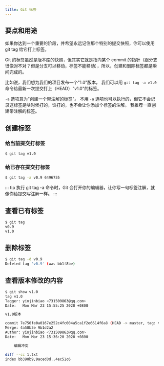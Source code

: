 ```yaml
---
title: Git 标签
---
```


## 要点和用途
如果你达到一个重要的阶段，并希望永远记住那个特别的提交快照，你可以使用 git tag 给它打上标签。

Git 的标签虽然是版本库的快照，但其实它就是指向某个 commit 的指针（跟分支很像对不对？但是分支可以移动，标签不能移动），所以，创建和删除标签都是瞬间完成的。

比如说，我们想为我们的项目发布一个"1.0"版本。 我们可以用 `git tag -a v1.0` 命令给最新一次提交打上（HEAD）"v1.0"的标签。

`-a` 选项意为"创建一个带注解的标签"。 不用 `-a` 选项也可以执行的，但它不会记录这标签是啥时候打的，谁打的，也不会让你添加个标签的注解。 我推荐一直创建带注解的标签。

## 创建标签

### 给当前提交打标签
```sh
$ git tag v1.0
```

### 给已存在提交打标签
```sh
$ git tag -a v0.9 6496755
```

::: tip
执行 git tag -a 命令时，Git 会打开你的编辑器，让你写一句标签注解，就像你给提交写注解一样。
:::


## 查看已有标签
```sh
$ git tag
v0.9
v1.0
```

## 删除标签
```sh
$ git tag -d v0.9
Deleted tag 'v0.9' (was bb1f8be)
```

## 查看版本修改的内容
```sh
$ git show v1.0
tag v1.0
Tagger: yinjinbiao <731509863@qq.com>
Date:   Mon Mar 23 15:55:25 2020 +0800

v1.0版本

commit 7e750fe0a0167e252c4fc004a5ca1f2e6614f6a8 (HEAD -> master, tag: v1.0)
Merge: 4a50b3e 9b1d2a2
Author: yinjinbiao <731509863@qq.com>
Date:   Mon Mar 23 15:36:20 2020 +0800

    编辑冲突

diff --cc 1.txt
index bb390b9,9aced0d..4ec51c6
```

